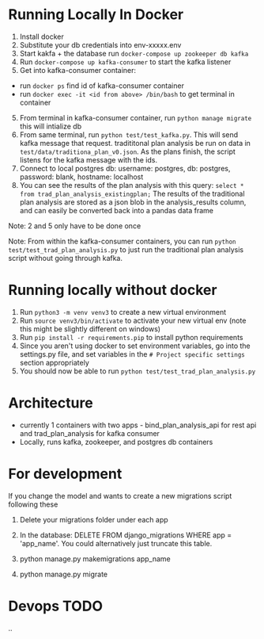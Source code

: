 # Running Locally In Docker

1. Install docker
2. Substitute your db credentials into env-xxxxx.env
3. Start kakfa + the database run `docker-compose up zookeeper db kafka`
4. Run `docker-compose up kafka-consumer` to start the kafka listener
5. Get into kafka-consumer container:

- run `docker ps` find id of kafka-consumer container
- run `docker exec -it <id from above> /bin/bash` to get terminal in container

5. From terminal in kafka-consumer container, run `python manage migrate` this will intialize db
6. From same terminal, run `python test/test_kafka.py`. This will send kafka message that request.
   tradititonal plan analysis be run on data in `test/data/traditiona_plan_v0.json`. As the plans finish,
   the script listens for the kafka message with the ids.
7. Connect to local postgres db: username: postgres, db: postgres, password: blank, hostname: localhost
8. You can see the results of the plan analysis with this query: `select * from trad_plan_analysis_existingplan;`
   The results of the traditional plan analysis are stored as a json blob in the analysis_results column, and can
   easily be converted back into a pandas data frame

Note: 2 and 5 only have to be done once

Note: From within the kafka-consumer containers, you can run `python test/test_trad_plan_analysis.py` to just run the
traditional plan analysis script without going through kafka.

# Running locally without docker

1. Run `python3 -m venv venv3` to create a new virtual environment
2. Run `source venv3/bin/activate` to activate your new virtual env (note this might be slightly different on windows)
3. Run `pip install -r requirements.pip` to install python requirements
4. Since you aren't using docker to set environment variables, go into the settings.py file, and set variables in the `# Project specific settings`
   section appropriately
5. You should now be able to run `python test/test_trad_plan_analysis.py`

# Architecture

- currently 1 containers with two apps - bind_plan_analysis_api for rest api and trad_plan_analysis  for kafka consumer
- Locally, runs kafka, zookeeper, and postgres db containers

# For development
If you change the model and wants to create a new migrations script following these

1. Delete your migrations folder under each app

2. In the database: DELETE FROM django_migrations WHERE app = 'app_name'.
   You could alternatively just truncate this table.

3. python manage.py makemigrations app_name

4. python manage.py migrate

# Devops TODO
..
